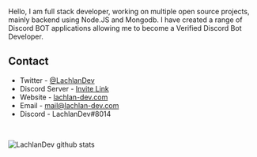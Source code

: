 Hello, I am full stack developer, working on multiple open source projects, mainly backend using Node.JS and Mongodb. I have created a range of Discord BOT applications allowing me to become a Verified Discord Bot Developer.

## Contact
* Twitter - [@LachlanDev](https://twitter.com/LachlanDev)
* Discord Server - [Invite Link](https://discord.com/invite/w7B5nKB)
* Website - [lachlan-dev.com](https://lachlan-dev.com/)
* Email - mail@lachlan-dev.com
* Discord - LachlanDev#8014

<br>

![LachlanDev github stats](https://github-readme-stats.vercel.app/api?username=LachlanDev&show_icons=true&theme=radical&include_all_commits=true&count_private=true)
